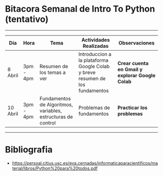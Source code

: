 # Bitacora Semanal de Intro To Python (tentativo)



---

| **Día**       | **Hora**  | **Tema**                  | **Actividades Realizadas** | **Observaciones**                         |
|---------------|-----------|---------------------------|----------------------------|-------------------------------------------|
|  8 Abril     | 3pm - 4pm  | Resumen de los temas a ver           | Introduccion a la plataforma Google Colab y breve resumen de los fundamentos| **Crear cuenta en Gmail y explorar Google Colab**     |
| 10 Abril     | 3pm - 4pm    |   Fundamentos de Algoritmos, variables, estructuras de control         | Problemas de fundamentos | **Practicar los problemas**      |

---


# Bibliografia

- https://persoal.citius.usc.es/eva.cernadas/informaticaparacientificos/material/libros/Python%20para%20todos.pdf
